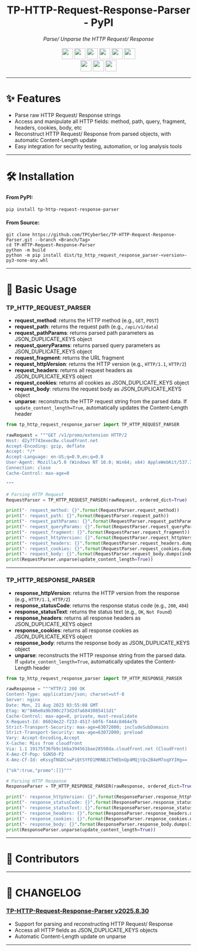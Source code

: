 <div align="center">
	<h1>TP-HTTP-Request-Response-Parser - PyPI</h1>
	<i>Parse/ Unparse the HTTP Request/ Response</i>
	<br><br>
	<a href="https://github.com/TPCyberSec/TP-HTTP-Request-Response-Parser/releases/"><img src="https://img.shields.io/github/release/TPCyberSec/TP-HTTP-Request-Response-Parser" height=30></a>
	<a href="#"><img src="https://img.shields.io/github/downloads/TPCyberSec/TP-HTTP-Request-Response-Parser/total" height=30></a>
	<a href="#"><img src="https://img.shields.io/github/stars/TPCyberSec/TP-HTTP-Request-Response-Parser" height=30></a>
	<a href="#"><img src="https://img.shields.io/github/forks/TPCyberSec/TP-HTTP-Request-Response-Parser" height=30></a>
	<a href="https://github.com/TPCyberSec/TP-HTTP-Request-Response-Parser/issues?q=is%3Aopen+is%3Aissue"><img src="https://img.shields.io/github/issues/TPCyberSec/TP-HTTP-Request-Response-Parser" height=30></a>
	<a href="https://github.com/TPCyberSec/TP-HTTP-Request-Response-Parser/issues?q=is%3Aissue+is%3Aclosed"><img src="https://img.shields.io/github/issues-closed/TPCyberSec/TP-HTTP-Request-Response-Parser" height=30></a>
	<br>
	<a href="#"><img src="https://img.shields.io/pypi/v/TP-HTTP-Request-Response-Parser" height=30></a>
	<a href="#"><img src="https://img.shields.io/pypi/pyversions/TP-HTTP-Request-Response-Parser" height=30></a>
	<a href="#"><img src="https://img.shields.io/pypi/dm/TP-HTTP-Request-Response-Parser" height=30></a>
</div>

---
# ✨ Features
- Parse raw HTTP Request/ Response strings
- Access and manipulate all HTTP fields: method, path, query, fragment, headers, cookies, body, etc
- Reconstruct HTTP Request/ Response from parsed objects, with automatic Content-Length update
- Easy integration for security testing, automation, or log analysis tools

---
# 🛠️ Installation
#### From PyPI:
```console
pip install tp-http-request-response-parser
```
#### From Source:
```console
git clone https://github.com/TPCyberSec/TP-HTTP-Request-Response-Parser.git --branch <Branch/Tag>
cd TP-HTTP-Request-Response-Parser
python -m build
python -m pip install dist/tp_http_request_response_parser-<version>-py3-none-any.whl
```

---
# 📘 Basic Usage
### TP_HTTP_REQUEST_PARSER
- **request_method**: returns the HTTP method (e.g., `GET`, `POST`)
- **request_path**: returns the request path (e.g., `/api/v1/data`)
- **request_pathParams**: returns parsed path parameters as JSON_DUPLICATE_KEYS object
- **request_queryParams**: returns parsed query parameters as JSON_DUPLICATE_KEYS object
- **request_fragment**: returns the URL fragment
- **request_httpVersion**: returns the HTTP version (e.g., `HTTP/1.1`, `HTTP/2`)
- **request_headers**: returns all request headers as JSON_DUPLICATE_KEYS object
- **request_cookies**: returns all cookies as JSON_DUPLICATE_KEYS object
- **request_body**: returns the request body as JSON_DUPLICATE_KEYS object
- **unparse**: reconstructs the HTTP request string from the parsed data. If `update_content_length=True`, automatically updates the Content-Length header

```python
from tp_http_request_response_parser import TP_HTTP_REQUEST_PARSER

rawRequest = """GET /v1/promo/extension HTTP/2
Host: d2y7f743exec8w.cloudfront.net
Accept-Encoding: gzip, deflate
Accept: */*
Accept-Language: en-US;q=0.9,en;q=0.8
User-Agent: Mozilla/5.0 (Windows NT 10.0; Win64; x64) AppleWebKit/537.36 (KHTML, like Gecko) Chrome/116.0.5845.97 Safari/537.36
Connection: close
Cache-Control: max-age=0

"""

# Parsing HTTP Request
RequestParser = TP_HTTP_REQUEST_PARSER(rawRequest, ordered_dict=True)

print("- request_method: {}".format(RequestParser.request_method))
print("- request_path: {}".format(RequestParser.request_path))
print("- request_pathParams: {}".format(RequestParser.request_pathParams.dumps(indent=4)))
print("- request_queryParams: {}".format(RequestParser.request_queryParams.dumps(indent=4)))
print("- request_fragment: {}".format(RequestParser.request_fragment))
print("- request_httpVersion: {}".format(RequestParser.request_httpVersion))
print("- request_headers: {}".format(RequestParser.request_headers.dumps(indent=4)))
print("- request_cookies: {}".format(RequestParser.request_cookies.dumps(indent=4)))
print("- request_body: {}".format(RequestParser.request_body.dumps(indent=4)))
print(RequestParser.unparse(update_content_length=True))
```

---
### TP_HTTP_RESPONSE_PARSER
- **response_httpVersion**: returns the HTTP version from the response (e.g., `HTTP/1.1`, `HTTP/2`)
- **response_statusCode**: returns the response status code (e.g., `200`, `404`)
- **response_statusText**: returns the status text (e.g., `OK`, `Not Found`)
- **response_headers**: returns all response headers as JSON_DUPLICATE_KEYS object
- **response_cookies**: returns all response cookies as JSON_DUPLICATE_KEYS object
- **response_body**: returns the response body as JSON_DUPLICATE_KEYS object
- **unparse**: reconstructs the HTTP response string from the parsed data. If `update_content_length=True`, automatically updates the Content-Length header

```python
from tp_http_request_response_parser import TP_HTTP_RESPONSE_PARSER

rawResponse = """HTTP/2 200 OK
Content-Type: application/json; charset=utf-8
Server: nginx
Date: Mon, 21 Aug 2023 03:55:08 GMT
Etag: W/"846e0a9b390c273d2d7a6843085411d1"
Cache-Control: max-age=0, private, must-revalidate
X-Request-Id: 06024e22-f233-4517-b0f6-f444c8464e7b
Strict-Transport-Security: max-age=63072000; includeSubDomains
Strict-Transport-Security: max-age=63072000; preload
Vary: Accept-Encoding,Accept
X-Cache: Miss from cloudfront
Via: 1.1 19175f36fb9c16ba394561bae28598da.cloudfront.net (CloudFront)
X-Amz-Cf-Pop: SGN50-P2
X-Amz-Cf-Id: eKssgTNGDCswPiQtSYFD1MRNBJCTHEbnQp4MQjtQx2B4eM7oqXYIHg==

{"ok":true,"promo":[]}"""

# Parsing HTTP Response
ResponseParser = TP_HTTP_RESPONSE_PARSER(rawResponse, ordered_dict=True)

print("- response_httpVersion: {}".format(ResponseParser.response_httpVersion))
print("- response_statusCode: {}".format(ResponseParser.response_statusCode))
print("- response_statusText: {}".format(ResponseParser.response_statusText))
print("- response_headers: {}".format(ResponseParser.response_headers.dumps(indent=4)))
print("- response_cookies: {}".format(ResponseParser.response_cookies.dumps(indent=4)))
print("- response_body: {}".format(ResponseParser.response_body.dumps(indent=4)))
print(ResponseParser.unparse(update_content_length=True))
```

---
# 👥 Contributors

---
# 📝 CHANGELOG
### [TP-HTTP-Request-Response-Parser v2025.8.30](https://github.com/TPCyberSec/TP-HTTP-Request-Response-Parser/tree/2025.8.30)
- Support for parsing and reconstructing HTTP Request/ Response
- Access all HTTP fields as JSON_DUPLICATE_KEYS objects
- Automatic Content-Length update on unparse

---